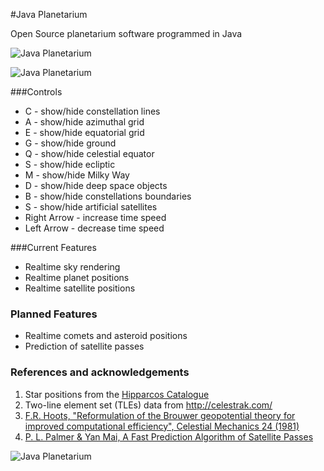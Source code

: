 #Java Planetarium

Open Source planetarium software programmed in Java

![Java Planetarium](http://i.imgur.com/2nYv8N3.png)


![Java Planetarium](http://i.imgur.com/WHfSApk.png)

###Controls

* C - show/hide constellation lines
* A - show/hide azimuthal grid
* E - show/hide equatorial grid
* G - show/hide ground
* Q - show/hide celestial equator
* S - show/hide ecliptic
* M - show/hide Milky Way
* D - show/hide deep space objects
* B - show/hide constellations boundaries
* S - show/hide artificial satellites
* Right Arrow - increase time speed
* Left Arrow - decrease time speed

###Current Features

* Realtime sky rendering
* Realtime planet positions
* Realtime satellite positions 

### Planned Features
* Realtime comets and asteroid positions
* Prediction of satellite passes

### References and acknowledgements

1. Star positions from the [Hipparcos Catalogue](http://vizier.u-strasbg.fr/viz-bin/VizieR?-source=I/239/hip_main)
2. Two-line element set (TLEs) data from http://celestrak.com/ 
3. [F.R. Hoots, "Reformulation of the Brouwer geopotential theory for improved computational efficiency", Celestial Mechanics 24 (1981)](http://adsabs.harvard.edu/full/1981CeMec..24..367H)
4. [P. L. Palmer & Yan Mai, A Fast Prediction Algorithm of Satellite Passes](http://digitalcommons.usu.edu/cgi/viewcontent.cgi?article=2075&context=smallsat)

![Java Planetarium](http://i.imgur.com/RCuV0Fn.png)

